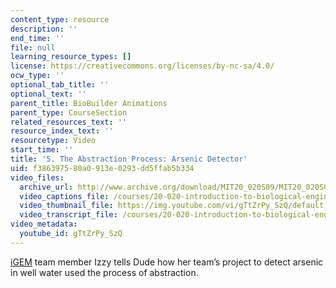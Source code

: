 ```yaml
---
content_type: resource
description: ''
end_time: ''
file: null
learning_resource_types: []
license: https://creativecommons.org/licenses/by-nc-sa/4.0/
ocw_type: ''
optional_tab_title: ''
optional_text: ''
parent_title: BioBuilder Animations
parent_type: CourseSection
related_resources_text: ''
resource_index_text: ''
resourcetype: Video
start_time: ''
title: '5. The Abstraction Process: Arsenic Detector'
uid: f3863975-80a0-913e-0293-dd5ffab5b334
video_files:
  archive_url: http://www.archive.org/download/MIT20_020S09/MIT20_020S09_abstraction.mp4
  video_captions_file: /courses/20-020-introduction-to-biological-engineering-design-spring-2009/a3955f550cfa58ce885ee454ed9d47b9_gTtZrPy_SzQ.vtt
  video_thumbnail_file: https://img.youtube.com/vi/gTtZrPy_SzQ/default.jpg
  video_transcript_file: /courses/20-020-introduction-to-biological-engineering-design-spring-2009/af12020017eec00e8992129b20cb4965_gTtZrPy_SzQ.pdf
video_metadata:
  youtube_id: gTtZrPy_SzQ
---
```


[iGEM](http://ung.igem.org/) team member Izzy tells Dude how her team’s project to detect arsenic in well water used the process of abstraction.

